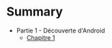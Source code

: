 # Summary

* Partie 1 - Découverte d'Android
  * [Chapitre 1](/1-decouverte-android/chapitre-1.md)



